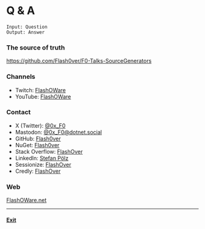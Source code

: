 # Q & A

```
Input: Question
Output: Answer
```

### The source of truth
https://github.com/Flash0ver/F0-Talks-SourceGenerators

### Channels
* Twitch: [FlashOWare](https://www.twitch.tv/flashoware)
* YouTube: [FlashOWare](https://www.youtube.com/@FlashOWare)

### Contact
* X (Twitter): [@0x_F0](https://twitter.com/0x_F0)
* Mastodon: [@0x_F0@dotnet.social](https://dotnet.social/@0x_F0)
* GitHub: [Flash0ver](https://github.com/Flash0ver)
* NuGet: [Flash0ver](https://www.nuget.org/profiles/Flash0ver)
* Stack Overflow: [FlashOver](https://stackoverflow.com/users/10167996/flashover)
* LinkedIn: [Stefan Pölz](https://www.linkedin.com/in/flashover/)
* Sessionize: [FlashOver](https://sessionize.com/FlashOver)
* Credly: [FlashOver](https://www.credly.com/users/flashover)

### Web
[FlashOWare.net](http://flashoware.net)

---
#### [Exit](./Exit.md)
